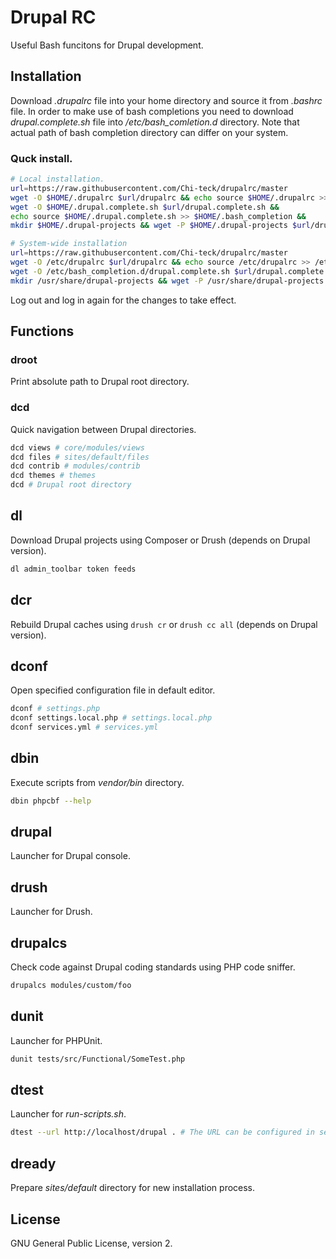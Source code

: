 # Drupal RC

Useful Bash funcitons for Drupal development.

## Installation

Download _.drupalrc_ file into your home directory and source it from _.bashrc_ file. In order to make use of bash completions you need to download _drupal.complete.sh_ file into _/etc/bash_comletion.d_ directory. Note that actual path of bash completion directory can differ on your system.

### Quck install.

```bash
# Local installation.
url=https://raw.githubusercontent.com/Chi-teck/drupalrc/master
wget -O $HOME/.drupalrc $url/drupalrc && echo source $HOME/.drupalrc >> $HOME/.bashrc &&
wget -O $HOME/.drupal.complete.sh $url/drupal.complete.sh &&
echo source $HOME/.drupal.complete.sh >> $HOME/.bash_completion &&
mkdir $HOME/.drupal-projects && wget -P $HOME/.drupal-projects $url/drupal-projects/d{6,7,8}.txt
```

```bash
# System-wide installation
url=https://raw.githubusercontent.com/Chi-teck/drupalrc/master
wget -O /etc/drupalrc $url/drupalrc && echo source /etc/drupalrc >> /etc/bash.bashrc &&
wget -O /etc/bash_completion.d/drupal.complete.sh $url/drupal.complete.sh
mkdir /usr/share/drupal-projects && wget -P /usr/share/drupal-projects $url/drupal-projects/d{6,7,8}.txt
```

Log out and log in again for the changes to take effect.

## Functions

### droot
Print absolute path to Drupal root directory.

### dcd
Quick navigation between Drupal directories.
```bash
dcd views # core/modules/views
dcd files # sites/default/files
dcd contrib # modules/contrib
dcd themes # themes
dcd # Drupal root directory
```

## dl
Download Drupal projects using Composer or Drush (depends on Drupal version).
```bash
dl admin_toolbar token feeds
```

## dcr
Rebuild Drupal caches using `drush cr` or `drush cc all` (depends on Drupal version).

## dconf
Open specified configuration file in default editor.
```bash
dconf # settings.php
dconf settings.local.php # settings.local.php
dconf services.yml # services.yml
```

## dbin
Execute scripts from _vendor/bin_ directory.
```bash
dbin phpcbf --help
```

## drupal
Launcher for Drupal console.

## drush
Launcher for Drush.

## drupalcs
Check code against Drupal coding standards using PHP code sniffer.
```bash
drupalcs modules/custom/foo
```

## dunit
Launcher for PHPUnit.
```bash
dunit tests/src/Functional/SomeTest.php
```

## dtest
Launcher for _run-scripts.sh_.
```bash
dtest --url http://localhost/drupal . # The URL can be configured in settings.local.php.
```

## dready
Prepare _sites/default_ directory for new installation process.

## License
GNU General Public License, version 2.
